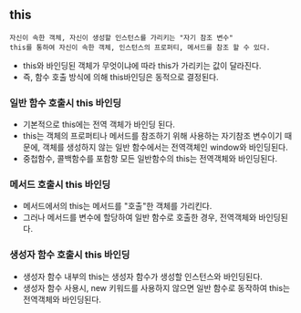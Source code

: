 ## this
    자신이 속한 객체, 자신이 생성할 인스턴스를 가리키는 "자기 참조 변수"
    this를 통하여 자신이 속한 객체, 인스턴스의 프로퍼티, 메서드를 참조 할 수 있다.
- this와 바인딩된 객체가 무엇이냐에 따라 this가 가리키는 값이 달라진다.
- 즉, 함수 호출 방식에 의해 this바인딩은 동적으로 결정된다.

### 일반 함수 호출시 this 바인딩
- 기본적으로 this에는 전역 객체가 바인딩 된다.
- this는 객체의 프로퍼티나 메서드를 참조하기 위해 사용하는 자기참조 변수이기 때문에, 객체를 생성하지 않는 일반 함수에서는 전역객체인 window와 바인딩된다.
- 중첩함수, 콜백함수를 포함항 모든 일반함수의 this는 전역객체와 바인딩된다.

### 메서드 호출시 this 바인딩
- 메서드에서의 this는 메서드를 "호출"한 객체를 가리킨다.
- 그러나 메서드를 변수에 할당하여 일반 함수로 호출한 경우, 전역객체와 바인딩된다.

### 생성자 함수 호출시 this 바인딩
- 생성자 함수 내부의 this는 생성자 함수가 생성할 인스턴스와 바인딩된다.
- 생성자 함수 사용시, new 키워드를 사용하지 않으면 일반 함수로 동작하여 this는 전역객체와 바인딩된다.

        